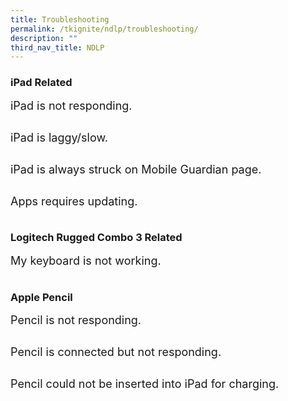 ```yaml
---
title: Troubleshooting
permalink: /tkignite/ndlp/troubleshooting/
description: ""
third_nav_title: NDLP
---
```

<style>
        .faq-item {
            margin-bottom: 5px;
        }

        .faq-item input {
            position: absolute;
            opacity: 0;
            z-index: -1;
        }

        .faq-item label {
            cursor: pointer;
	          font-size: 18px;
        }

        .faq-answer {
            max-height: 0;
	          font-size: 15px;
            overflow: hidden;
            transition: max-height 0.2s ease-out;
	          color: #e00d11;
        }

        .faq-item input:checked ~ .faq-answer {
            max-height: 100vh;
        }
    </style>


<h3>iPad Related</h3>
<div class="faq-item">
    <input type="checkbox" id="q1">
    <label for="q1">iPad is not responding.</label>
    <p class="faq-answer">Please perform a force restart for your iPad.<br> Click <a href="https://support.apple.com/en-us/HT212017" target="_blank" rel="noopener">here</a>&nbsp;for instruction on how to do so. <br></p>
	</div>
<div class="faq-item">
    <input type="checkbox" id="q2">
    <label for="q2">iPad is laggy/slow.</label>
    <p class="faq-answer">Please check that there is sufficent space left in your iPad. We recommend to have at least 1GB of free storage space in order for iPad to function properly. <br></p>
</div>
<div class="faq-item">
    <input type="checkbox" id="q3">
    <label for="q3">iPad is always struck on Mobile Guardian page.</label>
    <p class="faq-answer">Please make sure that your iPad is connected to an active internet connection and with <a href="/tkignite/ndlp/the-dont/" target="_blank" rel="noopener">Low Power Mode</a>&nbsp;switched off.<br></p>
</div>
<div class="faq-item">
    <input type="checkbox" id="q4">
    <label for="q4">Apps requires updating.</label>
    <p class="faq-answer">Please launch the Mobile Guardian app to trigger the updating of apps. Click <a href="/tkignite/ndlp/approved-apps/" target="_blank" rel="noopener">here</a>&nbsp;for more information<br></p>
</div>

<h3>Logitech Rugged Combo 3 Related</h3>
<div class="faq-item">
    <input type="checkbox" id="q5">
    <label for="q5">My keyboard is not working.</label>
    <p class="faq-answer">Remove the iPad from the casing and reinsert it again.<br>Should the keyboard remains unresponsive, please approach the ICT personnel for help.</p>
</div>

<h3>Apple Pencil</h3>
<div class="faq-item">
    <input type="checkbox" id="q6">
    <label for="q6">Pencil is not responding.</label>
    <p class="faq-answer">Please ensure that the pencil is fully charged and bluetooth on the iPad is switched on. If problem persist, please re-pair the pencil to your iPad again.<br></p>
	</div>
<div class="faq-item">
    <input type="checkbox" id="q7">
    <label for="q7">Pencil is connected but not responding.</label>
    <p class="faq-answer">Restart your iPad and check if the tip on the Pencil requires replacement.<br></p>
</div>
<div class="faq-item">
    <input type="checkbox" id="q8">
    <label for="q8">Pencil could not be inserted into iPad for charging.</label>
    <p class="faq-answer">Check if the charging port on the iPad is not obstructed.<br></p>
</div>

<!-- Use the following code to add more -->
<!--
<div class="faq-item">
    <input type="checkbox" id="q<continue with previous number>">
    <label for="q<continue with previous number>">.</label>
    <p class="faq-answer"><br></p>
</div>
-->